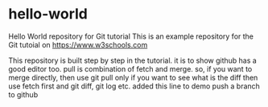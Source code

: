 # hello-world
Hello World repository for Git tutorial
This is an example repository for the Git tutoial on https://www.w3schools.com

This repository is built step by step in the tutorial.
it is to show github has a good editor too.
pull is combination of fetch and merge. 
so, if you want to merge directly, then use git pull
only if you want to see what is the diff then use fetch first and git diff, git log etc.
added this line to demo push a branch to github